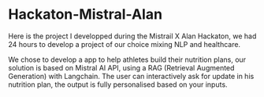 # Hackaton-Mistral-Alan

Here is the project I developped during the Mistrail X Alan Hackaton, we had 24 hours to develop a project of our choice mixing NLP and healthcare. 

We chose to develop a app to help athletes build their nutrition plans, our solution is based on Mistral AI API, using a RAG (Retrieval Augmented Generation) with Langchain.
The user can interactively ask for update in his nutrition plan, the output is fully personalised based on your inputs.
